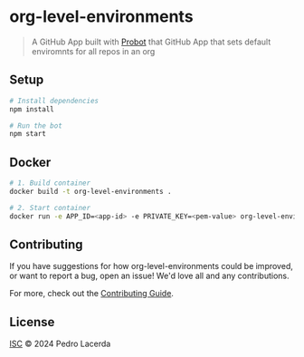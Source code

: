 # org-level-environments

> A GitHub App built with [Probot](https://github.com/probot/probot) that GitHub App that sets default enviromnts for all repos in an org

## Setup

```sh
# Install dependencies
npm install

# Run the bot
npm start
```

## Docker

```sh
# 1. Build container
docker build -t org-level-environments .

# 2. Start container
docker run -e APP_ID=<app-id> -e PRIVATE_KEY=<pem-value> org-level-environments
```

## Contributing

If you have suggestions for how org-level-environments could be improved, or want to report a bug, open an issue! We'd love all and any contributions.

For more, check out the [Contributing Guide](CONTRIBUTING.md).

## License

[ISC](LICENSE) © 2024 Pedro Lacerda
